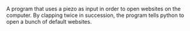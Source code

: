 A program that uses a piezo as input in order to open websites on the computer. By clapping twice in succession, the program tells python to open a bunch of default websites.
